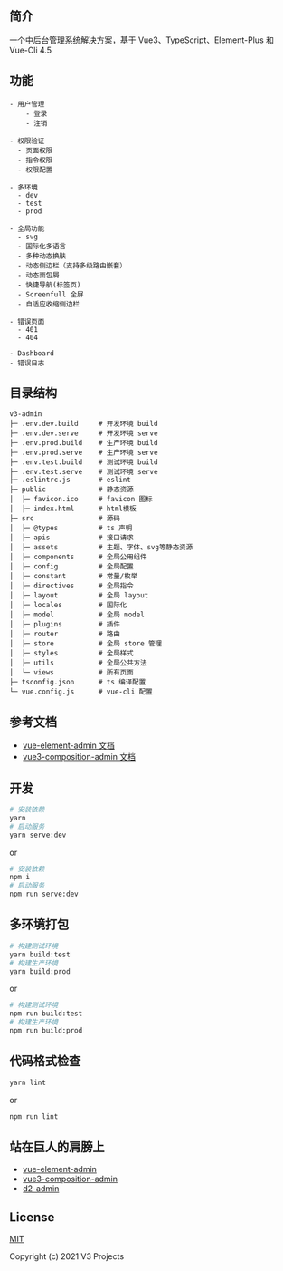 ## 简介

一个中后台管理系统解决方案，基于 Vue3、TypeScript、Element-Plus 和 Vue-Cli 4.5

## 功能

```text
- 用户管理
	- 登录
	- 注销
	
- 权限验证
  - 页面权限
  - 指令权限
  - 权限配置

- 多环境
  - dev
  - test
  - prod
  
- 全局功能
  - svg
  - 国际化多语言
  - 多种动态换肤
  - 动态侧边栏（支持多级路由嵌套）
  - 动态面包屑
  - 快捷导航(标签页)
  - Screenfull 全屏
  - 自适应收缩侧边栏

- 错误页面
  - 401
  - 404

- Dashboard
- 错误日志
 ```

## 目录结构

```
v3-admin
├─ .env.dev.build     # 开发环境 build
├─ .env.dev.serve     # 开发环境 serve
├─ .env.prod.build    # 生产环境 build
├─ .env.prod.serve    # 生产环境 serve
├─ .env.test.build    # 测试环境 build
├─ .env.test.serve    # 测试环境 serve
├─ .eslintrc.js       # eslint
├─ public             # 静态资源
│  ├─ favicon.ico     # favicon 图标
│  ├─ index.html      # html模板
├─ src                # 源码
│  ├─ @types          # ts 声明
│  ├─ apis            # 接口请求
│  ├─ assets          # 主题、字体、svg等静态资源
│  ├─ components      # 全局公用组件
│  ├─ config          # 全局配置
│  ├─ constant        # 常量/枚举
│  ├─ directives      # 全局指令
│  ├─ layout          # 全局 layout
│  ├─ locales         # 国际化
│  ├─ model           # 全局 model
│  ├─ plugins         # 插件
│  ├─ router          # 路由
│  ├─ store           # 全局 store 管理
│  ├─ styles          # 全局样式
│  ├─ utils           # 全局公共方法
│  └─ views           # 所有页面
├─ tsconfig.json      # ts 编译配置
└─ vue.config.js      # vue-cli 配置
```

## 参考文档

- [vue-element-admin 文档](https://panjiachen.gitee.io/vue-element-admin-site/zh/)
- [vue3-composition-admin 文档](https://rcyj-fed.github.io/vue3-composition-admin-docs/)

## 开发

```bash
# 安装依赖
yarn
# 启动服务
yarn serve:dev
```
or
```bash
# 安装依赖
npm i
# 启动服务
npm run serve:dev
```

## 多环境打包

```bash
# 构建测试环境
yarn build:test
# 构建生产环境
yarn build:prod
```
or
```bash
# 构建测试环境
npm run build:test
# 构建生产环境
npm run build:prod
```

## 代码格式检查

```bash
yarn lint
```
or
```bash
npm run lint
```

## 站在巨人的肩膀上

- [vue-element-admin](https://github.com/PanJiaChen/vue-element-admin)
- [vue3-composition-admin](https://github.com/rcyj-FED/vue3-composition-admin)
- [d2-admin](https://github.com/d2-projects/d2-admin)

## License

[MIT](https://github.com/v3-projects/v3-admin/blob/master/LICENSE)

Copyright (c) 2021 V3 Projects